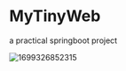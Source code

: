 # MyTinyWeb
 
a practical springboot project

![1699326852315](https://github.com/Blancheurcn/MyTinyWeb/assets/115474257/857d6be8-9d11-4297-9cf6-c58aacca3c91)

